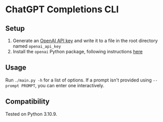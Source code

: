 # ChatGPT Completions CLI

## Setup

1. Generate an [OpenAI API key](https://beta.openai.com/account/api-keys) and write it to a file in the root directory named `openai_api_key`
2. Install the `openai` Python package, following instructions [here](https://beta.openai.com/docs/libraries/python-bindings)

## Usage

Run `./main.py -h` for a list of options. If a prompt isn't provided using `--prompt PROMPT`, you can enter one interactively.

## Compatibility

Tested on Python 3.10.9.

